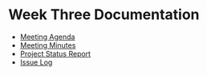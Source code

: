 # Week Three Documentation
- [Meeting Agenda](Meeting-Agenda-Week-3.pdf)
- [Meeting Minutes](Meeting-Minutes-Week-3.pdf)
- [Project Status Report](Project_Status_Report_week3.pdf)
- [Issue Log](Issue_Log_week3.pdf)

